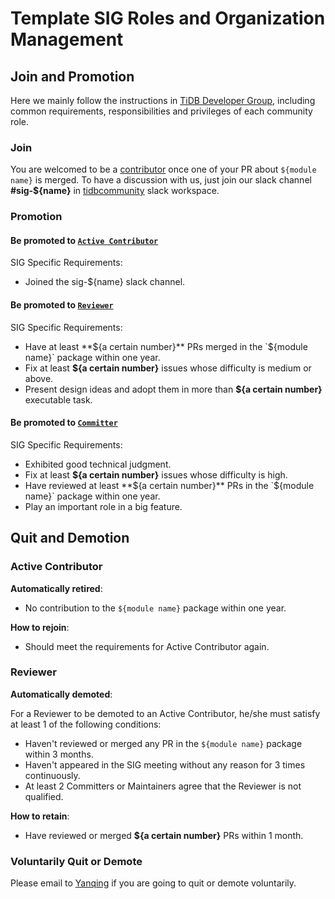 # Template SIG Roles and Organization Management

<!--
Outline the organism specific to this SIG, as well as those that differ from [SIG Governance](sig-governance.md)
-->

## Join and Promotion

Here we mainly follow the instructions in [TiDB Developer Group](../../architecture/README.md#tidb-developer-group), including common requirements, responsibilities and privileges of each community role.

### Join

You are welcomed to be a [contributor](../../architecture/README.md#contributor) once one of your PR about `${module name}` is merged.
To have a discussion with us, just join our slack channel **#sig-${name}** in [tidbcommunity](https://pingcap.com/tidbslack) slack workspace.

### Promotion

#### Be promoted to [`Active Contributor`](../../architecture/README.md#active-contributor)

SIG Specific Requirements:

* Joined the sig-${name} slack channel.

#### Be promoted to [`Reviewer`](../../architecture/README.md#reviewer)

SIG Specific Requirements:

* Have at least **${a certain number}** PRs merged in the `${module name}` package within one year.
* Fix at least **${a certain number}** issues whose difficulty is medium or above.
* Present design ideas and adopt them in more than **${a certain number}** executable task.


#### Be promoted to [`Committer`](../../architecture/README.md#committer)

SIG Specific Requirements:

* Exhibited good technical judgment.
* Fix at least **${a certain number}** issues whose difficulty is high.
* Have reviewed at least **${a certain number}** PRs in the `${module name}` package within one year.
* Play an important role in a big feature.

## Quit and Demotion

### Active Contributor

**Automatically retired**:

* No contribution to the `${module name}` package within one year.

**How to rejoin**:

* Should meet the requirements for Active Contributor again.

### Reviewer

**Automatically demoted**:

For a Reviewer to be demoted to an Active Contributor, he/she must satisfy at
least 1 of the following conditions:

* Haven't reviewed or merged any PR in the `${module name}` package within 3 months.
* Haven't appeared in the SIG meeting without any reason for 3 times continuously.
* At least 2 Committers or Maintainers agree that the Reviewer is not qualified.

**How to retain**:

* Have reviewed or merged  **${a certain number}** PRs within 1 month.

### Voluntarily Quit or Demote

Please email to [Yanqing](mailto:zhangyanqing@pingcap.com) if you are
going to quit or demote voluntarily.
